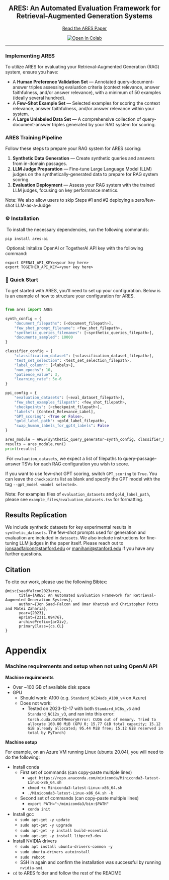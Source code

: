 <h2 align="center">ARES: An Automated Evaluation Framework for Retrieval-Augmented Generation Systems</h2>

<p align="center">
  <a href="http://tiny.cc/ares_rag" target="_blank">Read the ARES Paper</a>
</p>

<p align="center">
  <a href="https://colab.research.google.com/drive/1lc8Tkcair7wWZVbsdNKmfSM5rbAqOeeO#scrollTo=03609iqyArxM" target="_blank">
    <img src="https://colab.research.google.com/assets/colab-badge.svg" alt="Open In Colab"/>
  </a>
</p>

---

### Implementing ARES

To utilize ARES for evaluating your Retrieval-Augmented Generation (RAG) system, ensure you have:

- A **Human Preference Validation Set** — Annotated query-document-answer triples assessing evaluation criteria (context relevance, answer faithfulness, and/or answer relevance), with a minimum of 50 examples (ideally several hundred).
- A **Few-Shot Example Set** — Selected examples for scoring the context relevance, answer faithfulness, and/or answer relevance within your system.
- A **Large Unlabeled Data Set** — A comprehensive collection of query-document-answer triples generated by your RAG system for scoring.

### ARES Training Pipeline

Follow these steps to prepare your RAG system for ARES scoring:

1. **Synthetic Data Generation** — Create synthetic queries and answers from in-domain passages.
2. **LLM Judge Preparation** — Fine-tune Large Language Model (LLM) judges on the synthetically-generated data to prepare for RAG system scoring.
3. **Evaluation Deployment** — Assess your RAG system with the trained LLM judges, focusing on key performance metrics.


Note: We also allow users to skip Steps #1 and #2 deploying a zero/few-shot LLM-as-a-Judge
​
### ⚙️ Installation
​
To install the necessary dependencies, run the following commands:
​
````
pip install ares-ai
````
​
Optional: Initalize OpenAI or TogetherAI API key with the following command:
````
export OPENAI_API_KEY=<your key here>
export TOGETHER_API_KEY=<your key here>
````

### 🚀 Quick Start

To get started with ARES, you'll need to set up your configuration. Below is is an example of how to structure your configuration for ARES.

```python

from ares import ARES

synth_config = { 
    "document_filepaths": [<document_filepath>], 
    "few_shot_prompt_filename": <few_shot_filepath>, 
    "synthetic_queries_filenames": [<synthetic_queries_filepath>],
    "documents_sampled": 10000 
}

classifier_config = {
    "classification_dataset": [<classification_dataset_filepath>],
    "test_set_selection": <test_set_selection_filepath>, 
    "label_column": [<labels>], 
    "num_epochs": 10, 
    "patience_value": 3, 
    "learning_rate": 5e-6
}

ppi_config = { 
    "evaluation_datasets": [<eval_dataset_filepath>],
    "few_shot_examples_filepath": <few_shot_filepath>,
    "checkpoints": [<checkpoint_filepath>],
    "labels": [Context_Relevance_Label], 
    "GPT_scoring": <True or False>, 
    "gold_label_path": <gold_label_filepath>, 
    "swap_human_labels_for_gpt4_labels": False
}

ares_module = ARES(synthetic_query_generator=synth_config, classifier_model=classifier_config, ppi=ppi_config)
results = ares_module.run()
print(results)

```
​
For `evaluation_datasets`, we expect a list of filepaths to query-passage-answer TSVs for each RAG configuration you wish to score.

If you want to use few-shot GPT scoring, switch `GPT_scoring` to `True`. You can leave the `checkpoints` list as blank and specify the GPT model with the tag `--gpt_model <model selected>`.
​

Note: For examples files of `evaluation_datasets` and `gold_label_path`, please see `example_files/evaluation_datasets.tsv` for formatting.

## Results Replication

We include synthetic datasets for key experimental results in `synthetic_datasets`. The few-shot prompts used for generation and evaluation are included in `datasets`. We also include instructions for fine-tuning LLM judges in the paper itself. Please reach out to jonsaadfalcon@stanford.edu or manihani@stanford.edu if you have any further questions.

## Citation

To cite our work, please use the following Bibtex:

````
@misc{saadfalcon2023ares,
      title={ARES: An Automated Evaluation Framework for Retrieval-Augmented Generation Systems}, 
      author={Jon Saad-Falcon and Omar Khattab and Christopher Potts and Matei Zaharia},
      year={2023},
      eprint={2311.09476},
      archivePrefix={arXiv},
      primaryClass={cs.CL}
}
````

# Appendix
### Machine requirements and setup when not using OpenAI API
**Machine requirements**

- Over ~100 GB of available disk space
- GPU
    - Should work: A100 (e.g. `Standard_NC24ads_A100_v4` on Azure)
    - Does not work:
        - Tested on 2023-12-17 with both `Standard_NC6s_v3` and `Standard_NC12s_v3`, and ran into this error: `torch.cuda.OutOfMemoryError: CUDA out of memory. Tried to allocate 160.00 MiB (GPU 0; 15.77 GiB total capacity; 15.12 GiB already allocated; 95.44 MiB free; 15.12 GiB reserved in total by PyTorch)`


**Machine setup**

For example, on an Azure VM running Linux (ubuntu 20.04), you will need to do the following:
- Install conda
    - First set of commands (can copy-paste multiple lines)
        - `wget https://repo.anaconda.com/miniconda/Miniconda3-latest-Linux-x86_64.sh`
        - `chmod +x Miniconda3-latest-Linux-x86_64.sh`
        - `./Miniconda3-latest-Linux-x86_64.sh -b`
    - Second set of commands (can copy-paste multiple lines)
        - `export PATH="~/miniconda3/bin:$PATH"`
        - `conda init`
- Install gcc
    - `sudo apt-get -y update`
    - `sudo apt-get -y upgrade`
    - `sudo apt-get -y install build-essential`
    - `sudo apt-get -y install libpcre3-dev`
- Install NVIDIA drivers
    - `sudo apt install ubuntu-drivers-common -y`
    - `sudo ubuntu-drivers autoinstall`
    - `sudo reboot`
    - SSH in again and confirm the installation was successful by running `nvidia-smi`
- `cd` to ARES folder and follow the rest of the README
